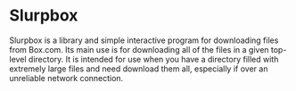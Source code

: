 # Slurpbox

Slurpbox is a library and simple interactive program for downloading
files from Box.com. Its main use is for downloading all of the files
in a given top-level directory. It is intended for use when you have
a directory filled with extremely large files and need download them all,
especially if over an unreliable network connection.
